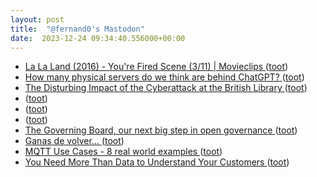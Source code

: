 ```yaml
---
layout: post
title:  "@fernand0's Mastodon"
date:  2023-12-24 09:34:40.556000+00:00
---
```

*  [La La Land (2016) - You're Fired Scene (3/11) \| Movieclips ](https://www.youtube.com/watch?v=vVqCU0iWlFM&feature=youtu.b) ([toot](https://mastodon.social/@fernand0/111634709253610248))
*  [How many physical servers do we think are behind ChatGPT? ](https://philip.greenspun.com/blog/2023/12/21/how-many-physical-servers-do-we-think-are-behind-chatgpt) ([toot](https://mastodon.social/@fernand0/111634588752232702))
*  [The Disturbing Impact of the Cyberattack at the British Library  ](https://www.newyorker.com/news/letter-from-the-uk/the-disturbing-impact-of-the-cyberattack-at-the-british-library) ([toot](https://mastodon.social/@fernand0/111633107667050633))
*  [ ](https://social.hispabot.freemyip.com/@hispa) ([toot](https://mastodon.social/@fernand0/111631386671241747))
*  [ ](https://social.hispabot.freemyip.com/@hispa) ([toot](https://mastodon.social/@fernand0/111631213804484188))
*  [ ](https://mastodon.social/@vrruiz) ([toot](https://mastodon.social/@fernand0/111631211489899565))
*  [The Governing Board, our next big step in open governance ](https://matrix.org/blog/2023/12/electing-our-first-governing-board) ([toot](https://mastodon.social/@fernand0/111631175409091701))
*  [Ganas de volver… ](https://avecesunafoto.wordpress.com/2023/12/23/ganas-de-volver) ([toot](https://mastodon.social/@fernand0/111631079477469684))
*  [MQTT Use Cases - 8 real world examples ](https://www.influxdata.com/blog/mqtt-use-cases) ([toot](https://mastodon.social/@fernand0/111630821669117789))
*  [You Need More Than Data to Understand Your Customers ](https://hbr.org/2023/12/you-need-more-than-data-to-understand-your-customer) ([toot](https://mastodon.social/@fernand0/111630751559853522))
